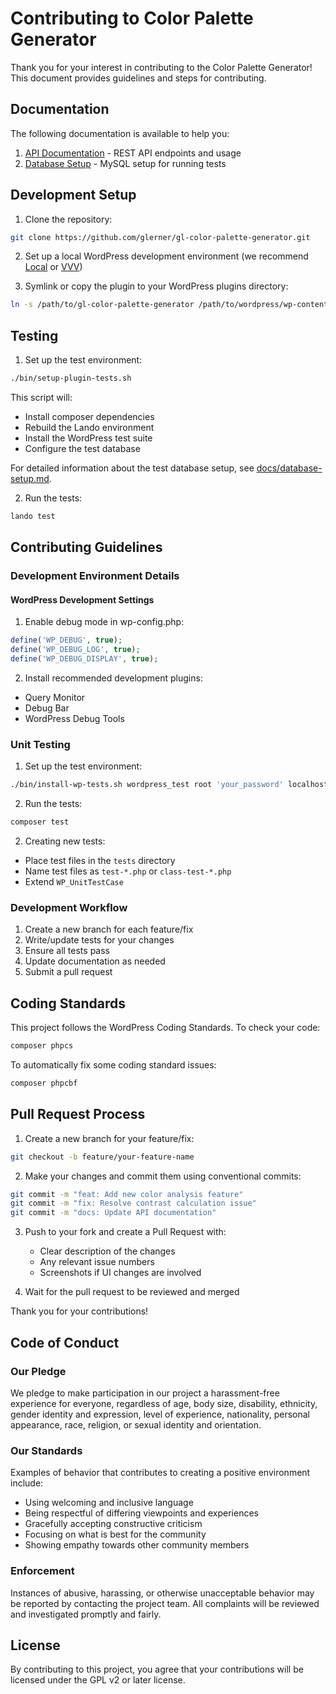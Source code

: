 # Contributing to Color Palette Generator

Thank you for your interest in contributing to the Color Palette Generator! This document provides guidelines and steps for contributing.

## Documentation

The following documentation is available to help you:

1. [API Documentation](docs/API.md) - REST API endpoints and usage
2. [Database Setup](docs/database-setup.md) - MySQL setup for running tests

## Development Setup

1. Clone the repository:

```bash
git clone https://github.com/glerner/gl-color-palette-generator.git
```

2. Set up a local WordPress development environment (we recommend [Local](https://localwp.com/) or [VVV](https://varyingvagrantvagrants.org/))

3. Symlink or copy the plugin to your WordPress plugins directory:

```bash
ln -s /path/to/gl-color-palette-generator /path/to/wordpress/wp-content/plugins/
```

## Testing

1. Set up the test environment:

```bash
./bin/setup-plugin-tests.sh
```

This script will:
- Install composer dependencies
- Rebuild the Lando environment
- Install the WordPress test suite
- Configure the test database

For detailed information about the test database setup, see [docs/database-setup.md](docs/database-setup.md).

2. Run the tests:

```bash
lando test
```

## Contributing Guidelines

### Development Environment Details

#### WordPress Development Settings

1. Enable debug mode in wp-config.php:

```php
define('WP_DEBUG', true);
define('WP_DEBUG_LOG', true);
define('WP_DEBUG_DISPLAY', true);
```


2. Install recommended development plugins:
- Query Monitor
- Debug Bar
- WordPress Debug Tools

### Unit Testing

1. Set up the test environment:

```bash
./bin/install-wp-tests.sh wordpress_test root 'your_password' localhost latest
```

2. Run the tests:

```bash
composer test
```


2. Creating new tests:
- Place test files in the `tests` directory
- Name test files as `test-*.php` or `class-test-*.php`
- Extend `WP_UnitTestCase`

### Development Workflow

1. Create a new branch for each feature/fix
2. Write/update tests for your changes
3. Ensure all tests pass
4. Update documentation as needed
5. Submit a pull request

## Coding Standards

This project follows the WordPress Coding Standards. To check your code:

```bash
composer phpcs
```


To automatically fix some coding standard issues:

```bash
composer phpcbf
```


## Pull Request Process

1. Create a new branch for your feature/fix:

```bash
git checkout -b feature/your-feature-name
```


2. Make your changes and commit them using conventional commits:

```bash
git commit -m "feat: Add new color analysis feature"
git commit -m "fix: Resolve contrast calculation issue"
git commit -m "docs: Update API documentation"
```


3. Push to your fork and create a Pull Request with:
   - Clear description of the changes
   - Any relevant issue numbers
   - Screenshots if UI changes are involved

4. Wait for the pull request to be reviewed and merged

Thank you for your contributions!

## Code of Conduct

### Our Pledge

We pledge to make participation in our project a harassment-free experience for everyone, regardless of age, body size, disability, ethnicity, gender identity and expression, level of experience, nationality, personal appearance, race, religion, or sexual identity and orientation.

### Our Standards

Examples of behavior that contributes to creating a positive environment include:
- Using welcoming and inclusive language
- Being respectful of differing viewpoints and experiences
- Gracefully accepting constructive criticism
- Focusing on what is best for the community
- Showing empathy towards other community members

### Enforcement

Instances of abusive, harassing, or otherwise unacceptable behavior may be reported by contacting the project team. All complaints will be reviewed and investigated promptly and fairly.

## License

By contributing to this project, you agree that your contributions will be licensed under the GPL v2 or later license.
